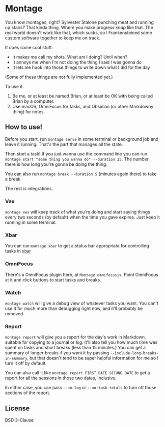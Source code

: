 # Montage

You know montages, right? Sylvester Stalone punching meat and running up stairs? That kinda thing. Where you make progress *snap* like that. The real world doesn't work like that, which sucks, so I Frankensteined some custom software together to keep me on track.

It does some cool stuff:

- It makes me call my shots. What am I doing? Until when?
- It annoys me when I'm not doing the thing I said I was gonna do
- It lets me hook into those things to write down what I did for the day

(Some of these things are not fully implemented yet.)

To use it:

1. Be me, or at least be named Brian, or at least be OK with being called Brian by a computer.
2. Use macOS, OmniFocus for tasks, and Obsidian (or other Markdowny thing) for notes.

## How to use!

Before you start, run `montage serve` in some terminal or background job and leave it running. That's the part that manages all the state.

Then start a task! If you just wanna use the command line you can run `montage start "some thing you wanna do" --duration 25`. The number there is how long you're gonna be doing the thing.

You can also run `montage break --duration 5` (minutes again there) to take a break.

The rest is integrations.

### Vex

`montage vex` will keep track of what you're doing and start saying things every two seconds (by default) when the time you gave expires. Just keep it running in some terminal.

### Xbar

You can run `montage xbar` to get a status bar appropriate for controlling tasks in [xbar](https://xbarapp.com/) 

### OmniFocus

There's a OmniFocus plugin here, at `Montage.omnifocusjs`. Point OmniFocus at it and click buttons to start tasks and breaks.

### Watch

`montage watch` will give a debug view of whatever tasks you want. You can't use it for much more than debugging right now, and it'll probably be removed.

### Report

`montage report` will give you a report for the day's work in Markdown, suitable for copying to a journal or log. It'll also tell you how much time was spent on tasks and short breaks (less than 15 minutes.) You can get a summary of longer breaks if you want it by passing `--include-long-breaks-in-summary`, but that doesn't tend to be super helpful information for me so I turn it off by default.

You can also call it like `montage report FIRST_DATE SECOND_DATE` to get a report for all the sessions in those two dates, inclusive.

In either case, you can pass `--no-log` or `--no-task-totals` to turn off those sections of the report.

## License

BSD 3-Clause
